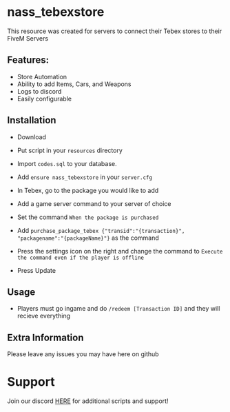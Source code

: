 # nass_tebexstore
This resource was created for servers to connect their Tebex stores to their FiveM Servers

## Features:
- Store Automation
- Ability to add Items, Cars, and Weapons
- Logs to discord
- Easily configurable 


## Installation

- Download 
- Put script in your `resources` directory


- Import `codes.sql` to your database.
- Add `ensure nass_tebexstore` in your `server.cfg`

 - In Tebex, go to the package you would like to add
 - Add a game server command to your server of choice
 - Set the command `When the package is purchased`
 - Add `purchase_package_tebex {"transid":"{transaction}", "packagename":"{packageName}"}` as the command
 - Press the settings icon on the right and change the command to `Execute the command even if the player is offline`
 - Press Update

## Usage

- Players must go ingame and do `/redeem [Transaction ID]` and they will recieve everything


## Extra Information
 Please leave any issues you may have here on github

# Support
Join our discord <a href='https://discord.gg/XJFNyMy3Bv'>HERE</a> for additional scripts and support!
